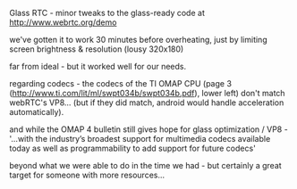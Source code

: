 Glass RTC - minor tweaks to the glass-ready code at http://www.webrtc.org/demo



we've gotten it to work 30 minutes before overheating, just by limiting screen brightness & resolution (lousy 320x180)  

far from ideal - but it worked well for our needs. 

regarding codecs - the codecs of the TI OMAP CPU (page 3 (http://www.ti.com/lit/ml/swpt034b/swpt034b.pdf), lower left) don't match webRTC's VP8... (but if they did match, android would handle acceleration automatically). 

and while the OMAP 4 bulletin still gives hope for glass optimization / VP8 -  '...with the industry’s broadest support for multimedia codecs available today as well as programmability to add support for future codecs' 

beyond what we were able to do in the time we had - but certainly a great target for someone with more resources... 
